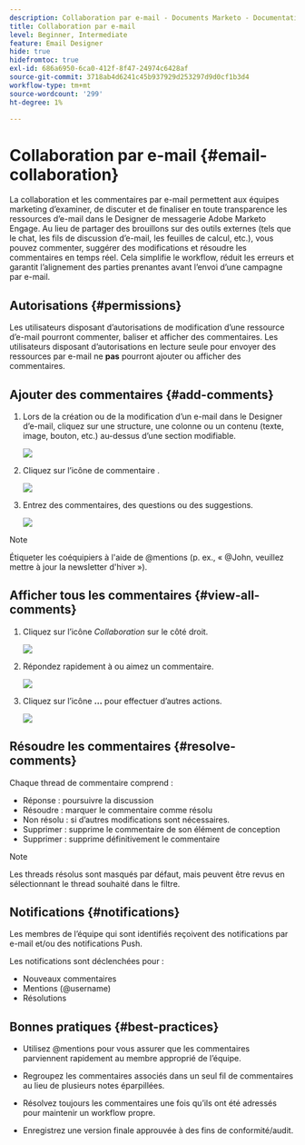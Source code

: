 ```yaml
---
description: Collaboration par e-mail - Documents Marketo - Documentation du produit
title: Collaboration par e-mail
level: Beginner, Intermediate
feature: Email Designer
hide: true
hidefromtoc: true
exl-id: 686a6950-6ca0-412f-8f47-24974c6428af
source-git-commit: 3718ab4d6241c45b937929d253297d9d0cf1b3d4
workflow-type: tm+mt
source-wordcount: '299'
ht-degree: 1%

---
```


# Collaboration par e-mail {#email-collaboration}

La collaboration et les commentaires par e-mail permettent aux équipes marketing d’examiner, de discuter et de finaliser en toute transparence les ressources d’e-mail dans le Designer de messagerie Adobe Marketo Engage. Au lieu de partager des brouillons sur des outils externes (tels que le chat, les fils de discussion d’e-mail, les feuilles de calcul, etc.), vous pouvez commenter, suggérer des modifications et résoudre les commentaires en temps réel. Cela simplifie le workflow, réduit les erreurs et garantit l’alignement des parties prenantes avant l’envoi d’une campagne par e-mail.

## Autorisations {#permissions}

Les utilisateurs disposant d’autorisations de modification d’une ressource d’e-mail pourront commenter, baliser et afficher des commentaires. Les utilisateurs disposant d’autorisations en lecture seule pour envoyer des ressources par e-mail ne **pas** pourront ajouter ou afficher des commentaires.

## Ajouter des commentaires {#add-comments}

1. Lors de la création ou de la modification d’un e-mail dans le Designer d’e-mail, cliquez sur une structure, une colonne ou un contenu (texte, image, bouton, etc.) au-dessus d’une section modifiable.

   ![](assets/email-collaboration-1.png)

1. Cliquez sur l’icône de commentaire .

   ![](assets/email-collaboration-2.png)

1. Entrez des commentaires, des questions ou des suggestions.

   ![](assets/email-collaboration-3.png)

>[!NOTE]
>
>Étiqueter les coéquipiers à l&#39;aide de @mentions (p. ex., « @John, veuillez mettre à jour la newsletter d&#39;hiver »).

## Afficher tous les commentaires {#view-all-comments}

1. Cliquez sur l’icône _Collaboration_ sur le côté droit.

   ![](assets/email-collaboration-4.png)

1. Répondez rapidement à ou aimez un commentaire.

   ![](assets/email-collaboration-5.png)

1. Cliquez sur l’icône **...** pour effectuer d’autres actions.

   ![](assets/email-collaboration-6.png)

## Résoudre les commentaires {#resolve-comments}

Chaque thread de commentaire comprend :

* Réponse : poursuivre la discussion
* Résoudre : marquer le commentaire comme résolu
* Non résolu : si d’autres modifications sont nécessaires.
* Supprimer : supprime le commentaire de son élément de conception
* Supprimer : supprime définitivement le commentaire

>[!NOTE]
>
>Les threads résolus sont masqués par défaut, mais peuvent être revus en sélectionnant le thread souhaité dans le filtre.

## Notifications {#notifications}

Les membres de l’équipe qui sont identifiés reçoivent des notifications par e-mail et/ou des notifications Push.

Les notifications sont déclenchées pour :

* Nouveaux commentaires
* Mentions (@username)
* Résolutions

## Bonnes pratiques {#best-practices}

* Utilisez @mentions pour vous assurer que les commentaires parviennent rapidement au membre approprié de l’équipe.

* Regroupez les commentaires associés dans un seul fil de commentaires au lieu de plusieurs notes éparpillées.

* Résolvez toujours les commentaires une fois qu’ils ont été adressés pour maintenir un workflow propre.

* Enregistrez une version finale approuvée à des fins de conformité/audit.
